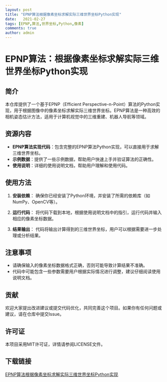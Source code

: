 ```yaml
---
layout: post
title: "EPNP算法根据像素坐标求解实际三维世界坐标Python实现"
date:   2021-02-27
tags: [EPNP,算法,世界坐标,Python,像素]
comments: true
author: admin
---
```

# EPNP算法：根据像素坐标求解实际三维世界坐标Python实现

## 简介

本仓库提供了一个基于EPNP（Efficient Perspective-n-Point）算法的Python实现，用于根据图像中的像素坐标求解实际三维世界坐标。EPNP算法是一种高效的相机姿态估计方法，适用于计算机视觉中的三维重建、机器人导航等领域。

## 资源内容

- **EPNP算法实现代码**：包含完整的EPNP算法Python实现，可以直接用于求解三维世界坐标。
- **示例数据**：提供了一些示例数据，帮助用户快速上手并验证算法的正确性。
- **使用说明**：详细的使用说明文档，帮助用户理解和使用代码。

## 使用方法

1. **安装依赖**：
   确保你已经安装了Python环境，并安装了所需的依赖库（如NumPy、OpenCV等）。

2. **运行代码**：
   将代码下载到本地，根据使用说明文档中的指引，运行代码并输入相应的像素坐标数据。

3. **结果输出**：
   代码将输出计算得到的三维世界坐标，用户可以根据需要进一步处理或分析结果。

## 注意事项

- 请确保输入的像素坐标数据格式正确，否则可能导致计算结果不准确。
- 代码中可能包含一些参数需要用户根据实际情况进行调整，建议仔细阅读使用说明文档。

## 贡献

欢迎大家提出改进建议或提交代码优化，共同完善这个项目。如果你有任何问题或建议，请在仓库中提交Issue。

## 许可证

本项目采用MIT许可证，详情请参阅LICENSE文件。

## 下载链接

[EPNP算法根据像素坐标求解实际三维世界坐标Python实现](https://pan.quark.cn/s/d2636b21c359)